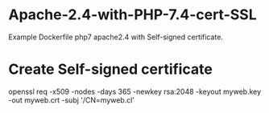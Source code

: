 # Apache-2.4-with-PHP-7.4-cert-SSL
Example Dockerfile php7 apache2.4 with Self-signed certificate.


# Create Self-signed certificate
openssl req -x509 -nodes -days 365 -newkey rsa:2048 -keyout myweb.key -out myweb.crt -subj '/CN=myweb.cl'
